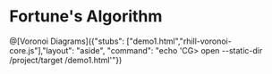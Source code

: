 # Fortune's Algorithm



@[Voronoi Diagrams]({"stubs": ["demo1.html","rhill-voronoi-core.js"],"layout": "aside", "command": "echo 'CG> open --static-dir /project/target /demo1.html'"})